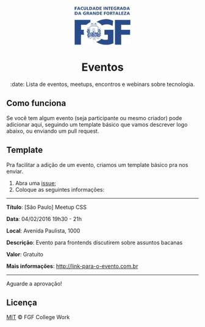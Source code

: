 <p align="center">
<img src="https://github.com/FGF-College-Work/Eventos/blob/master/data/fgf-faculdade-integrada-da-grande-fortaleza.jpg?raw=true">
</p>
<h1 align="center">Eventos</h1>
<p align="center">:date: Lista de eventos, meetups, encontros e webinars sobre tecnologia.</p>

## Como funciona

Se você tem algum evento (seja participante ou mesmo criador) pode adicionar aqui, seguindo um template básico que vamos descrever logo abaixo, ou enviando um pull request.

## Template

Pra facilitar a adição de um evento, criamos um template básico pra nos enviar.

1. Abra uma [issue](https://github.com/FGF-College-Work/Eventos/issues/new);
2. Coloque as seguintes informações:

---

**Título**: [São Paulo] Meetup CSS

**Data**: 04/02/2016 19h30 - 21h

**Local**: Avenida Paulista, 1000

**Descrição**: Evento para frontends discutirem sobre assuntos bacanas

**Valor**: Gratuito

**Mais informações**: http://link-para-o-evento.com.br
* * *

Aguarde a aprovação!

 
## Licença

[MIT](LICENSE.md) &copy; FGF College Work

